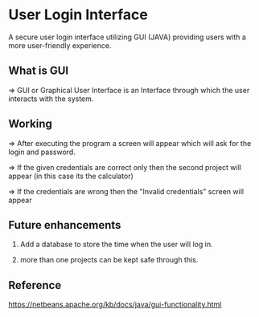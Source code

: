 
# User Login Interface

A secure user login interface utilizing GUI (JAVA) providing users with a more user-friendly experience.

## What is GUI
=> GUI or Graphical User Interface is an Interface through which the user interacts with the system.

## Working

=> After executing the program a screen will appear which will ask for the login and password.

=> If the given credentials are correct only then the second project will appear (in this case its the calculator)

=> If the credentials are wrong then the "Invalid credentials" screen will appear
## Future enhancements
1. Add a database to store the time when the user will log in.

2. more than one projects can be kept safe through this.
## Reference

https://netbeans.apache.org/kb/docs/java/gui-functionality.html